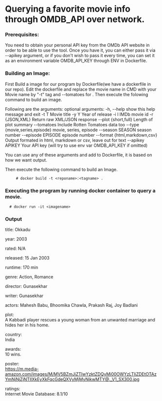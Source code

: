   
# Querying a favorite movie info through OMDB_API over network.


### Prerequisites:
You need to obtain your personal API key from the OMDb API website in order to be able to use the tool. Once you have it, you can either pass it via --apikey argument, or if you don't wish to pass it every time, you can set it as an environment variable OMDB_API_KEY through ENV in Dockerfile.


### Building an Image:
First Build a image for our program by Dockerfile(we have a dockerfile in our repo). Edit the dockerfile and replace the movie name in CMD with your Movie name by "-t" tag and --tomatoes for . Then execute the folowing command to build an image.


Following are the arguments:
optional arguments:
  -h, --help            show this help message and exit
  -t T                  Movie title
  -y Y                  Year of release
  -i I                  IMDb movie id
  -r {JSON,XML}         Return raw XML/JSON response
  --plot {short,full}   Length of plot summary
  --tomatoes            Include Rotten Tomatoes data too
  --type {movie,series,episode}
                        movie, series, episode
  --season SEASON       season number
  --episode EPISODE     episode number
  --format {html,markdown,csv}
                        Output formated in html, markdown or csv, leave out
                        for text
  --apikey APIKEY       Your API key (will try to use env var OMDB_API_KEY if
                        omitted)


 You can use any of these arguments and add to Dockerfile, it is based on how we want output.
 
 
  Then execute the following command to build an Image. 
 
         # docker build -t <reponame>:<tagname> .
         
         
###  Executing the program by running docker container to query a movie.        
         
      # docker run -it <imagename>
      
      
      
### Output

title:
Okkadu

year:
2003

rated:
N/A

released:
15 Jan 2003

runtime:
170 min

genre:
Action, Romance

director:
Gunasekhar

writer:
Gunasekhar

actors:
Mahesh Babu, Bhoomika Chawla, Prakash Raj, Joy Badlani

plot:                                                                                                                                                                                    
A Kabbadi player rescues a young woman from an unwanted marriage and hides her in his home.                                                                                               
                                                                                                                                                                                                                                                                                                                        
country:                                                                                                                                                                                  
India                                                                                                                                                                                     
                                                                                                                                                                                          
                                                                                                                                                                                          
awards:                                                                                                                                                                                   
10 wins.                                                                                                                                                                                  
                                                                                                                                                                                          
                                                                                                                                                                                          
poster:                                                                                                                                                                                   
https://m.media-amazon.com/images/M/MV5BZmJiZTIwYzktZDQyMi00OWYzLTliZDEtOTAzYmNjNjZjNTllXkEyXkFqcGdeQXVyMjMyNjkwMTY@._V1_SX300.jpg                                                        
                                                                                                                                                                                          
                                                                                                                                                                                          
ratings:                                                                                                                                                                                  
  Internet Movie Database: 8.1/10
   
